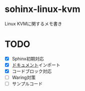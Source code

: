 # sohinx-linux-kvm

Linux KVMに関するメモ書き

# TODO

- [x] Sphinx初期対応
- [x] [ドキュメント][kvm-api]インポート
- [x] コードブロック対応
- [ ] Waring対策
- [ ] サンプルコード

[kvm-api]: https://www.kernel.org/doc/Documentation/virtual/kvm/api.txt

